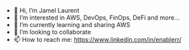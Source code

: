 - 👋 Hi, I’m Jamel Laurent
- 👀 I’m interested in AWS, DevOps, FinOps, DeFi and more...
- 🌱 I’m currently learning and sharing AWS
- 💞️ I’m looking to collaborate
- 📫 How to reach me: https://www.linkedin.com/in/enablerr/
<!---
enablerrr/enablerrr is a ✨ special ✨ repository because its `README.md` (this file) appears on your GitHub profile.
You can click the Preview link to take a look at your changes.
--->
